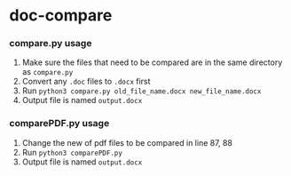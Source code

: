 # doc-compare
### compare.py usage
1. Make sure the files that need to be compared are in the same directory as `compare.py`
2. Convert any `.doc` files to `.docx` first
3. Run `python3 compare.py old_file_name.docx new_file_name.docx`
4. Output file is named `output.docx`

### comparePDF.py usage
1. Change the new of pdf files to be compared in line 87, 88
2. Run `python3 comparePDF.py`
3. Output file is named `output.docx`
